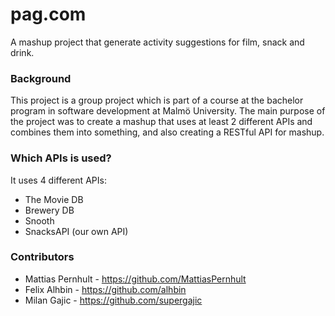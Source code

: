 # pag.com
A mashup project that generate activity suggestions for film, snack and drink.

### Background
This project is a group project which is part of a course
at the bachelor program in software development at Malmö University. The main purpose of the project was to create
a mashup that uses at least 2 different APIs and combines them into something, and also creating a RESTful API for
mashup.

### Which APIs is used?
It uses 4 different APIs:
* The Movie DB
* Brewery DB
* Snooth
* SnacksAPI (our own API)

### Contributors
* Mattias Pernhult - https://github.com/MattiasPernhult
* Felix Alhbin - https://github.com/alhbin
* Milan Gajic - https://github.com/supergajic

